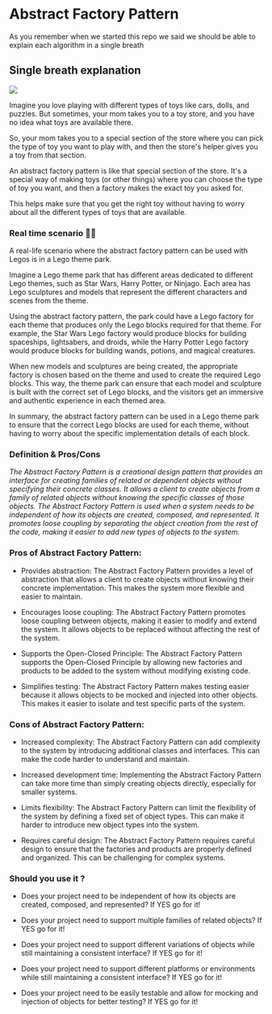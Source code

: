 
# Abstract Factory Pattern

As you remember when we started this repo we said we should be able to explain each algorithm in a single breath

## Single breath explanation
![](https://media1.giphy.com/media/3o7TKzhPqGvUDm3pba/giphy.gif)

Imagine you love playing with different types of toys like cars, dolls, and puzzles. But sometimes, your mom takes you to a toy store, and you have no idea what toys are available there.

So, your mom takes you to a special section of the store where you can pick the type of toy you want to play with, and then the store's helper gives you a toy from that section.

An abstract factory pattern is like that special section of the store. It's a special way of making toys (or other things) where you can choose the type of toy you want, and then a factory makes the exact toy you asked for.

This helps make sure that you get the right toy without having to worry about all the different types of toys that are available.

###  Real time scenario 🤙🏾
A real-life scenario where the abstract factory pattern can be used with Legos is in a Lego theme park.

Imagine a Lego theme park that has different areas dedicated to different Lego themes, such as Star Wars, Harry Potter, or Ninjago. Each area has Lego sculptures and models that represent the different characters and scenes from the theme.

Using the abstract factory pattern, the park could have a Lego factory for each theme that produces only the Lego blocks required for that theme. For example, the Star Wars Lego factory would produce blocks for building spaceships, lightsabers, and droids, while the Harry Potter Lego factory would produce blocks for building wands, potions, and magical creatures.

When new models and sculptures are being created, the appropriate factory is chosen based on the theme and used to create the required Lego blocks. This way, the theme park can ensure that each model and sculpture is built with the correct set of Lego blocks, and the visitors get an immersive and authentic experience in each themed area.

In summary, the abstract factory pattern can be used in a Lego theme park to ensure that the correct Lego blocks are used for each theme, without having to worry about the specific implementation details of each block.

### Definition & Pros/Cons


_The Abstract Factory Pattern is a creational design pattern that provides an interface for creating families of related or dependent objects without specifying their concrete classes. It allows a client to create objects from a family of related objects without knowing the specific classes of those objects. The Abstract Factory Pattern is used when a system needs to be independent of how its objects are created, composed, and represented. It promotes loose coupling by separating the object creation from the rest of the code, making it easier to add new types of objects to the system._

### Pros of Abstract Factory Pattern:

* Provides abstraction: The Abstract Factory Pattern provides a level of abstraction that allows a client to create objects without knowing their concrete implementation. This makes the system more flexible and easier to maintain.

* Encourages loose coupling: The Abstract Factory Pattern promotes loose coupling between objects, making it easier to modify and extend the system. It allows objects to be replaced without affecting the rest of the system.

* Supports the Open-Closed Principle: The Abstract Factory Pattern supports the Open-Closed Principle by allowing new factories and products to be added to the system without modifying existing code.

* Simplifies testing: The Abstract Factory Pattern makes testing easier because it allows objects to be mocked and injected into other objects. This makes it easier to isolate and test specific parts of the system.

### Cons of Abstract Factory Pattern:

* Increased complexity: The Abstract Factory Pattern can add complexity to the system by introducing additional classes and interfaces. This can make the code harder to understand and maintain.

* Increased development time: Implementing the Abstract Factory Pattern can take more time than simply creating objects directly, especially for smaller systems.

* Limits flexibility: The Abstract Factory Pattern can limit the flexibility of the system by defining a fixed set of object types. This can make it harder to introduce new object types into the system.

* Requires careful design: The Abstract Factory Pattern requires careful design to ensure that the factories and products are properly defined and organized. This can be challenging for complex systems.

### Should you use it ?

* Does your project need to be independent of how its objects are created, composed, and represented? If YES go for it!

* Does your project need to support multiple families of related objects? If YES go for it!

* Does your project need to support different variations of objects while still maintaining a consistent interface? If YES go for it!

* Does your project need to support different platforms or environments while still maintaining a consistent interface? If YES go for it!

* Does your project need to be easily testable and allow for mocking and injection of objects for better testing? If YES go for it!
